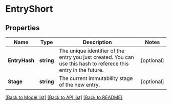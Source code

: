 # EntryShort

## Properties
Name | Type | Description | Notes
------------ | ------------- | ------------- | -------------
**EntryHash** | **string** | The unique identifier of the entry you just created. You can use this hash to referece this entry in the future. | [optional] 
**Stage** | **string** | The current immutability stage of the new entry. | [optional] 

[[Back to Model list]](../README.md#documentation-for-models) [[Back to API list]](../README.md#documentation-for-api-endpoints) [[Back to README]](../README.md)


